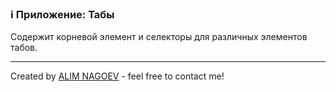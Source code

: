 ### ℹ️ Приложение: Табы

Содержит корневой элемент и селекторы для различных элементов табов. 

-----
Created by [ALIM NAGOEV](https://github.com/nagoev-id) - feel free to contact me!

